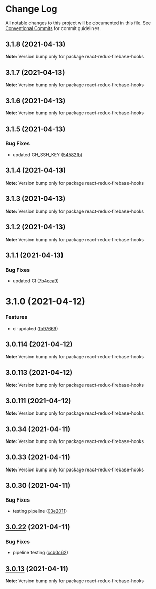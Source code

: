 # Change Log

All notable changes to this project will be documented in this file.
See [Conventional Commits](https://conventionalcommits.org) for commit guidelines.

## 3.1.8 (2021-04-13)

**Note:** Version bump only for package react-redux-firebase-hooks

## 3.1.7 (2021-04-13)

**Note:** Version bump only for package react-redux-firebase-hooks

## 3.1.6 (2021-04-13)

**Note:** Version bump only for package react-redux-firebase-hooks

## 3.1.5 (2021-04-13)

### Bug Fixes

- updated GH_SSH_KEY ([54582fb](https://github.com/appsparkler/my-storybooks/commit/54582fbe0ea92b32bbf59db246784a7ebbefadf5))

## 3.1.4 (2021-04-13)

**Note:** Version bump only for package react-redux-firebase-hooks

## 3.1.3 (2021-04-13)

**Note:** Version bump only for package react-redux-firebase-hooks

## 3.1.2 (2021-04-13)

**Note:** Version bump only for package react-redux-firebase-hooks

## 3.1.1 (2021-04-13)

### Bug Fixes

- updated CI ([7b4cca9](https://github.com/appsparkler/my-storybooks/commit/7b4cca9b3ed597de042e40be4de5930b1ec01568))

# 3.1.0 (2021-04-12)

### Features

- ci-updated ([fb97669](https://github.com/appsparkler/my-storybooks/commit/fb97669dabd916d5cfb7a8b79637073ce593c185))

## 3.0.114 (2021-04-12)

**Note:** Version bump only for package react-redux-firebase-hooks

## 3.0.113 (2021-04-12)

**Note:** Version bump only for package react-redux-firebase-hooks

## 3.0.111 (2021-04-12)

**Note:** Version bump only for package react-redux-firebase-hooks

## 3.0.34 (2021-04-11)

**Note:** Version bump only for package react-redux-firebase-hooks

## 3.0.33 (2021-04-11)

**Note:** Version bump only for package react-redux-firebase-hooks

## 3.0.30 (2021-04-11)

### Bug Fixes

- testing pipeline ([03e2011](https://github.com/appsparkler/my-storybooks/commit/03e2011ff209ade4e9d902a9ce9cb52e0786f82d))

## [3.0.22](https://github.com/appsparkler/my-storybooks/compare/v3.0.21...v3.0.22) (2021-04-11)

### Bug Fixes

- pipeline testing ([ccb0c62](https://github.com/appsparkler/my-storybooks/commit/ccb0c62e509f73caad3292011cd4e8584f4004ba))

## [3.0.13](https://github.com/appsparkler/my-storybooks/compare/v3.0.12...v3.0.13) (2021-04-11)

**Note:** Version bump only for package react-redux-firebase-hooks
